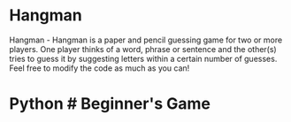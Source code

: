 # Hangman
Hangman - Hangman is a paper and pencil guessing game for two or more players. One player thinks of a word, phrase or sentence and the other(s) tries to guess it by suggesting letters within a certain number of guesses.
Feel free to modify the code as much as you can!
# Python # Beginner's Game
